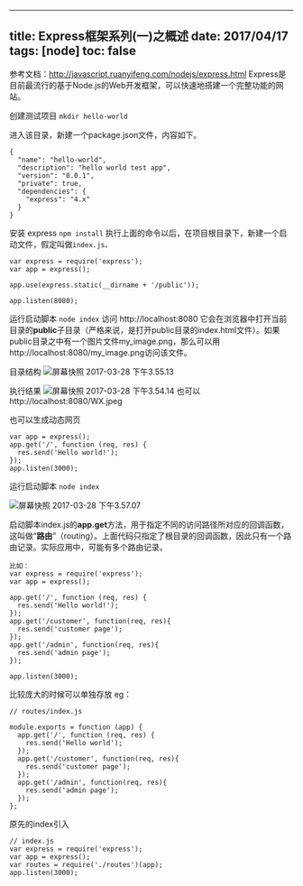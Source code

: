 
---
title: Express框架系列(一)之概述
date: 2017/04/17
tags: [node]
toc: false
---

参考文档：http://javascript.ruanyifeng.com/nodejs/express.html
Express是目前最流行的基于Node.js的Web开发框架，可以快速地搭建一个完整功能的网站。

创建测试项目
`mkdir hello-world`

进入该目录，新建一个package.json文件，内容如下。


```
{
  "name": "hello-world",
  "description": "hello world test app",
  "version": "0.0.1",
  "private": true,
  "dependencies": {
    "express": "4.x"
  }
}

```
安装 express
`npm install`
执行上面的命令以后，在项目根目录下，新建一个启动文件，假定叫做`index.js。`


```
var express = require('express');
var app = express();

app.use(express.static(__dirname + '/public'));

app.listen(8080);
```
运行启动脚本
`node index`
访问 http://localhost:8080
它会在浏览器中打开当前目录的**public**子目录（严格来说，是打开public目录的index.html文件）。如果public目录之中有一个图片文件my_image.png，那么可以用http://localhost:8080/my_image.png访问该文件。

目录结构
![屏幕快照 2017-03-28 下午3.55.13](media/14906850474605/%E5%B1%8F%E5%B9%95%E5%BF%AB%E7%85%A7%202017-03-28%20%E4%B8%8B%E5%8D%883.55.13.png)

执行结果
![屏幕快照 2017-03-28 下午3.54.14](media/14906850474605/%E5%B1%8F%E5%B9%95%E5%BF%AB%E7%85%A7%202017-03-28%20%E4%B8%8B%E5%8D%883.54.14.png)
也可以http://localhost:8080/WX.jpeg

也可以生成动态网页


```var express = require('express');
var app = express();
app.get('/', function (req, res) {
  res.send('Hello world!');
});
app.listen(3000);
```
 运行启动脚本
`node index`

![屏幕快照 2017-03-28 下午3.57.07](media/14906850474605/%E5%B1%8F%E5%B9%95%E5%BF%AB%E7%85%A7%202017-03-28%20%E4%B8%8B%E5%8D%883.57.07.png)

启动脚本index.js的**app.get**方法，用于指定不同的访问路径所对应的回调函数，这叫做“**路由**”（routing）。上面代码只指定了根目录的回调函数，因此只有一个路由记录。实际应用中，可能有多个路由记录。

```
比如：
var express = require('express');
var app = express();

app.get('/', function (req, res) {
  res.send('Hello world!');
});
app.get('/customer', function(req, res){
  res.send('customer page');
});
app.get('/admin', function(req, res){
  res.send('admin page');
});

app.listen(3000);

```
比较庞大的时候可以单独存放
eg：

```
// routes/index.js

module.exports = function (app) {
  app.get('/', function (req, res) {
    res.send('Hello world');
  });
  app.get('/customer', function(req, res){
    res.send('customer page');
  });
  app.get('/admin', function(req, res){
    res.send('admin page');
  });
};
```
原先的index引入

```
// index.js
var express = require('express');
var app = express();
var routes = require('./routes')(app);
app.listen(3000);
```
